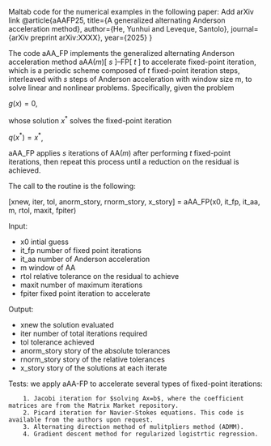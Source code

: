 Maltab code for the numerical examples in the following paper:
Add arXiv link
@article{aAAFP25,
	title={A generalized alternating Anderson acceleration method},
	author={He, Yunhui and Leveque, Santolo},
	journal={arXiv preprint arXiv:XXXX},
	year={2025}
}

The code aAA_FP implements the generalized alternating Anderson acceleration method aAA($m$)[ $s$ ]–FP[ $t$ ] to accelerate fixed-point iteration, which is a periodic
scheme composed of $t$ fixed-point iteration steps, interleaved with $s$ steps of Anderson acceleration
with window size m, to solve linear and nonlinear problems. Specifically, given the problem

$g(x)=0$,

whose solution $x^*$ solves the fixed-point iteration

$q({x^*}) = {x^ *}$,

aAA_FP applies $s$ iterations of AA($m$) after performing $t$ fixed-point iterations,
then repeat this process until a reduction on the residual is achieved.

The call to the routine is the following:

[xnew, iter, tol, anorm_story, rnorm_story, x_story] = aAA_FP(x0, it_fp, it_aa, m, rtol, maxit, fpiter)


Input:

- x0             intial guess
- it_fp          number of fixed point iterations
- it_aa          number of Anderson acceleration
- m              window of AA
- rtol           relative tolerance on the residual to achieve
- maxit          number of maximum iterations
- fpiter         fixed point iteration to accelerate

Output:

- xnew           the solution evaluated
- iter           number of total iterations required
- tol            tolerance achieved
- anorm_story    story of the absolute tolerances
- rnorm_story    story of the relative tolerances
- x_story        story of the solutions at each iterate

Tests: we apply aAA-FP to accelerate several types of fixed-point iterations:       

        1. Jacobi iteration for $solving Ax=b$, where the coefficient matrices are from the Matrix Market repository.
        2. Picard iteration for Navier-Stokes equations. This code is available from the authors upon request.
        3. Alternating direction method of mulitpliers method (ADMM).
        4. Gradient descent method for regularized logistrtic regression.
        
